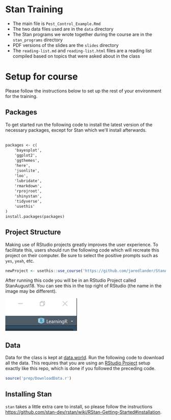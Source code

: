 
<!-- README.md is generated from README.Rmd. Please edit that file -->
Stan Training
=============

-   The main file is `Pest_Control_Example.Rmd`
-   The two data files used are in the `data` directory
-   The Stan programs we wrote together during the course are in the `stan_programs` directory
-   PDF versions of the slides are the `slides` directory
-   The `reading-list.md` and `reading-list.html` files are a reading list compiled based on topics that were asked about in the class

Setup for course
================

Please follow the instructions below to set up the rest of your environment for the training.

Packages
--------

To get started run the following code to install the latest version of the necessary packages, except for Stan which we'll install afterwards.

<pre class='sourceCode r'><code class='sourceCode r'>
packages <- c(
    'bayesplot', 
    'ggplot2', 
    'ggthemes', 
    'here', 
    'jsonlite', 
    'loo', 
    'lubridate', 
    'rmarkdown', 
    'rprojroot', 
    'shinystan', 
    'tidyverse', 
    'usethis'
)
install.packages(packages)
</code></pre>

Project Structure
-----------------

Making use of RStudio projects greatly improves the user experience. To facilitate this, users should run the following code which will recreate this project on their computer. Be sure to select the positive prompts such as `yes`, `yeah`, etc.

``` r
newProject <- usethis::use_course('https://github.com/jaredlander/StanAugust18/archive/master.zip')
```

After running this code you will be in an RStudio Project called StanAugust18. You can see this in the top right of RStudio (the name in the image may be different).

<img src="images/ProjectCorner.png" width="225" />

Data
----

Data for the class is kept at [data.world](https://data.world/landeranalytics/standata). Run the following code to download all the data. This requires that you are using an [RStudio Project](https://support.rstudio.com/hc/en-us/articles/200526207-Using-Projects) setup exactly like this repo, which is done if you followed the preceding code.

``` r
source('prep/DownloadData.r')
```

Installing Stan
---------------

`stan` takes a little extra care to install, so please follow the instructions <https://github.com/stan-dev/rstan/wiki/RStan-Getting-Started#installation>.
